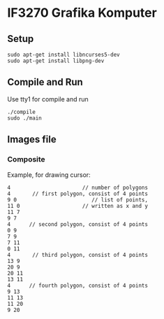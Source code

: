 # IF3270 Grafika Komputer

## Setup

    sudo apt-get install libncurses5-dev
    sudo apt-get install libpng-dev

## Compile and Run

Use tty1 for compile and run

    ./compile
    sudo ./main

## Images file

### Composite

Example, for drawing cursor:

    4                       // number of polygons
    4       // first polygon, consist of 4 points
    9 0                        // list of points,
    11 0                    // written as x and y
    11 7
    9 7
    4      // second polygon, consist of 4 points
    0 9
    7 9
    7 11
    0 11
    4       // third polygon, consist of 4 points
    13 9
    20 9
    20 11
    13 11
    4      // fourth polygon, consist of 4 points
    9 13
    11 13
    11 20
    9 20
